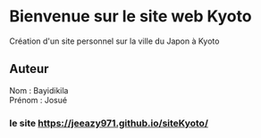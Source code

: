 # Bienvenue sur le site web Kyoto

Création d'un site personnel sur la ville du Japon à Kyoto

## Auteur

Nom : Bayidikila </br>
Prénom : Josué

### le site https://jeeazy971.github.io/siteKyoto/
